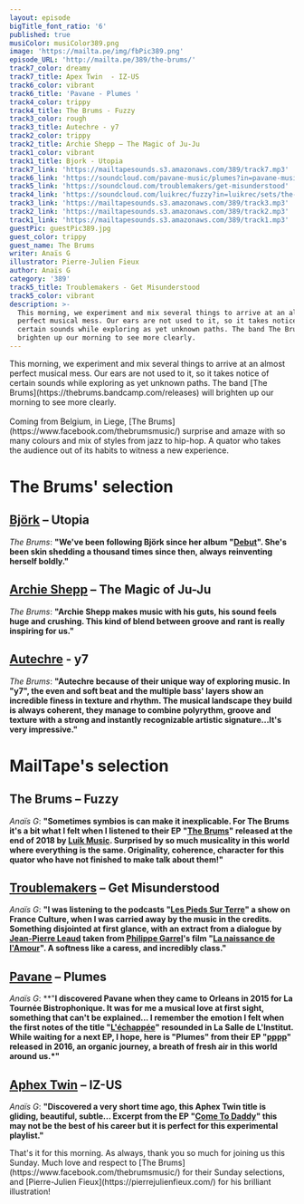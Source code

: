 ```yaml
---
layout: episode
bigTitle_font_ratio: '6'
published: true
musiColor: musiColor389.png
image: 'https://mailta.pe/img/fbPic389.png'
episode_URL: 'http://mailta.pe/389/the-brums/'
track7_color: dreamy
track7_title: Apex Twin  - IZ-US
track6_color: vibrant
track6_title: 'Pavane - Plumes '
track4_color: trippy
track4_title: The Brums - Fuzzy
track3_color: rough
track3_title: Autechre - y7
track2_color: trippy
track2_title: Archie Shepp – The Magic of Ju-Ju
track1_color: vibrant
track1_title: Bjork - Utopia
track7_link: 'https://mailtapesounds.s3.amazonaws.com/389/track7.mp3'
track6_link: 'https://soundcloud.com/pavane-music/plumes?in=pavane-music/sets/pavane-ep2-pppp'
track5_link: 'https://soundcloud.com/troublemakers/get-misunderstood'
track4_link: 'https://soundcloud.com/luikrec/fuzzy?in=luikrec/sets/the-brums'
track3_link: 'https://mailtapesounds.s3.amazonaws.com/389/track3.mp3'
track2_link: 'https://mailtapesounds.s3.amazonaws.com/389/track2.mp3'
track1_link: 'https://mailtapesounds.s3.amazonaws.com/389/track1.mp3'
guestPic: guestPic389.jpg
guest_color: trippy
guest_name: The Brums
writer: Anaïs G
illustrator: Pierre-Julien Fieux
author: Anaïs G
category: '389'
track5_title: Troublemakers - Get Misunderstood
track5_color: vibrant
description: >-
  This morning, we experiment and mix several things to arrive at an almost
  perfect musical mess. Our ears are not used to it, so it takes notice of
  certain sounds while exploring as yet unknown paths. The band The Brums will
  brighten up our morning to see more clearly.
---
```

<p id="introduction">This morning, we experiment and mix several things to arrive at an almost perfect musical mess. Our ears are not used to it, so it takes notice of certain sounds while exploring as yet unknown paths. The band [The Brums](https://thebrums.bandcamp.com/releases) will brighten up our morning to see more clearly.
<br><br>
Coming from Belgium, in Liege, [The Brums](https://www.facebook.com/thebrumsmusic/) surprise and amaze with so many colours and mix of styles from jazz to hip-hop. A quator who takes the audience out of its habits to witness a new experience.
</p>

# The Brums' selection

## [Björk](https://fr.wikipedia.org/wiki/Björk) – Utopia
_The Brums_: **"**We've been following Björk since her album "[Debut](https://www.bjork.fr/Debut-Album)". She's been skin shedding a thousand times since then, always reinventing herself boldly.**"**

## [Archie Shepp](https://fr.wikipedia.org/wiki/Archie_Shepp) – The Magic of Ju-Ju
_The Brums_: **"**Archie Shepp makes music with his guts, his sound feels huge and crushing. This kind of blend between groove and rant is really inspiring for us.**"**

##  [Autechre](https://fr.wikipedia.org/wiki/Autechre) - y7
_The Brums_: **"**Autechre because of their unique way of exploring music. In "y7", the even and soft beat and the multiple bass' layers show an incredible finess in texture and rhythm. The musical landscape they build is always coherent, they manage to combine polyrythm, groove and texture with a strong and instantly recognizable artistic signature...It's very impressive.**"**


# MailTape's selection

## The Brums – Fuzzy
_Anaïs G_: **"**Sometimes symbios is can make it inexplicable. For The Brums it's a bit what I felt when I listened to their EP "[The Brums](https://soundcloud.com/luikrec/sets/the-brums)" released at the end of 2018 by [Luik Music](https://www.facebook.com/luikmusique/). Surprised by so much musicality in this world where everything is the same. Originality, coherence, character for this quator who have not finished to make talk about them!**"**

## [Troublemakers](https://fr.wikipedia.org/wiki/Troublemakers) – Get Misunderstood
_Anaïs G_: **"**I was listening to the podcasts "[Les Pieds Sur Terre](https://www.franceculture.fr/emissions/les-pieds-sur-terre)" a show on France Culture, when I was carried away by the music in the credits. Something disjointed at first glance, with an extract from a dialogue by [Jean-Pierre Leaud](https://fr.wikipedia.org/wiki/Jean-Pierre_Léaud) taken from [Philippe Garrel](https://fr.wikipedia.org/wiki/Philippe_Garrel)'s film "[La naissance de l'Amour](http://www.allocine.fr/film/fichefilm_gen_cfilm=8312.html)". A softness like a caress, and incredibly class.**"**

## [Pavane](http://www.pavane-music.com/) – Plumes
_Anaïs G_: **"**I discovered Pavane when they came to Orleans in 2015 for La Tournée Bistrophonique. It was for me a musical love at first sight, something that can't be explained... I remember the emotion I felt when the first notes of the title "[L'échappée](https://soundcloud.com/pavane-music/contreventsetmarees?in=pavane-music/sets/lechappee)" resounded in La Salle de L'Institut. While waiting for a next EP, I hope, here is "Plumes" from their EP "[pppp](https://soundcloud.com/pavane-music/sets/pavane-ep2-pppp)" released in 2016, an organic journey, a breath of fresh air in this world around us.*"**

## [Aphex Twin](https://aphextwin.warp.net/) – IZ-US
_Anaïs G_: **"**Discovered a very short time ago, this Aphex Twin title is gliding, beautiful, subtle... Excerpt from the EP "[Come To Daddy](https://aphextwin.warp.net/release/86695-aphex-twin-come-to-daddy)" this may not be the best of his career but it is perfect for this experimental playlist.**"**


<p id="outroduction"> That's it for this morning. As always, thank you so much for joining us this Sunday. Much love and respect to [The Brums](https://www.facebook.com/thebrumsmusic/) for their Sunday selections, and [Pierre-Julien Fieux](https://pierrejulienfieux.com/) for his brilliant illustration!</p>



